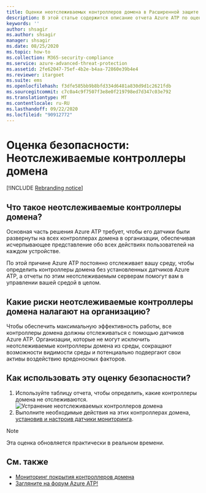 ```yaml
---
title: Оценки неотслеживаемых контроллеров домена в Расширенной защите от угроз Azure
description: В этой статье содержится описание отчета Azure ATP по оценке состояния безопасности удостоверений для неотслеживаемых контроллеров домена.
keywords: ''
author: shsagir
ms.author: shsagir
manager: shsagir
ms.date: 08/25/2020
ms.topic: how-to
ms.collection: M365-security-compliance
ms.service: azure-advanced-threat-protection
ms.assetid: 2fe62047-75ef-4b2e-b4aa-72860e39b4e4
ms.reviewer: itargoet
ms.suite: ems
ms.openlocfilehash: f3dfe585bb9b8bfd334d6481a830d9d1c2621fdb
ms.sourcegitcommit: c7c0a4c9f7507f3e8e0f219798ed7d347c03e792
ms.translationtype: MT
ms.contentlocale: ru-RU
ms.lasthandoff: 09/22/2020
ms.locfileid: "90912772"
---
```

# <a name="security-assessment-unmonitored-domain-controllers"></a>Оценка безопасности: Неотслеживаемые контроллеры домена

[!INCLUDE [Rebranding notice](includes/rebranding.md)]

## <a name="what-are-unmonitored-domain-controllers"></a>Что такое неотслеживаемые контроллеры домена?

Основная часть решения Azure ATP требует, чтобы его датчики были развернуты на всех контроллерах домена в организации, обеспечивая исчерпывающее представление обо всех действиях пользователей на каждом устройстве.

По этой причине Azure ATP постоянно отслеживает вашу среду, чтобы определить контроллеры домена без установленных датчиков Azure ATP, а отчеты по этим неотслеживаемым серверам помогут вам в управлении вашей средой в целом.

## <a name="what-risk-do-unmonitored-domain-controllers-pose-to-an-organization"></a>Какие риски неотслеживаемые контроллеры домена налагают на организацию?

Чтобы обеспечить максимальную эффективность работы, все контроллеры домена должны отслеживаться с помощью датчиков Azure ATP. Организации, которые не могут исключить неотслеживаемые контроллеры домена из среды, сокращают возможности видимости среды и потенциально подвергают свои активы воздействию вредоносных факторов.

## <a name="how-do-i-use-this-security-assessment"></a>Как использовать эту оценку безопасности?

1. Используйте таблицу отчета, чтобы определить, какие контроллеры домена не отслеживаются.
    ![Устранение неотслеживаемых контроллеров домена](media/atp-cas-isp-unmonitored-domain-controller-1.png)
1. Выполните необходимые действия на этих контроллерах домена, [установив и настроив датчики мониторинга](sensor-monitoring.md#domain-controller-status).

> [!NOTE]
> Эта оценка обновляется практически в реальном времени.

## <a name="see-also"></a>См. также

- [Мониторинг покрытия контроллеров домена](sensor-monitoring.md)
- [Загляните на форум Azure ATP!](https://aka.ms/azureatpcommunity)
